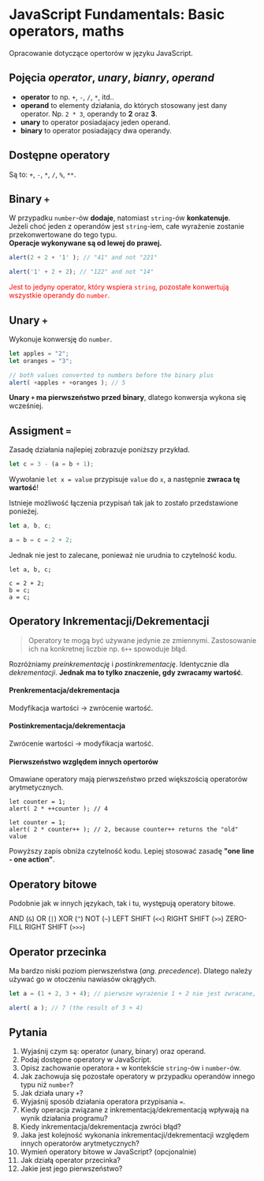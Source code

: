 # JavaScript Fundamentals: Basic operators, maths
Opracowanie dotyczące opertorów w języku JavaScript.


## Pojęcia *operator*, *unary*, *bianry*, *operand*
- **operator** to np. `+`, `-`, `/`, `*`, itd..
- **operand** to elementy działania, do których stosowany jest dany operator. Np. `2 * 3`, operandy to **2** oraz **3**.
- **unary** to operator posiadajacy jeden operand.
- **binary** to operator posiadający dwa operandy.

## Dostępne operatory
Są to: `+`, `-`, `*`, `/`, `%`, `**`.

## Binary `+`
W przypadku `number`-ów **dodaje**, natomiast `string`-ów **konkatenuje**.  
Jeżeli choć jeden z operandów jest `string`-iem, całe wyrażenie zostanie przekonwertowane
do tego typu.  
**Operacje wykonywane są od lewej do prawej.**  

```javascript
alert(2 + 2 + '1' ); // "41" and not "221"

alert('1' + 2 + 2); // "122" and not "14"

```
<font color='red'>Jest to jedyny operator, który wspiera `string`, pozostałe konwertują wszystkie operandy do `number`.</font>

## Unary `+`
Wykonuje konwersję do `number`.

```javascript
let apples = "2";
let oranges = "3";

// both values converted to numbers before the binary plus
alert( +apples + +oranges ); // 5
```

**Unary `+` ma pierwszeństwo przed binary**, dlatego konwersja wykona się wcześniej.

## Assigment `=`
Zasadę działania najlepiej zobrazuje poniższy przykład.

```javascript
let c = 3 - (a = b + 1);
```
Wywołanie `let x = value` przypisuje `value` do `x`, a następnie **zwraca tę wartość**!

Istnieje możliwość łączenia przypisań tak jak to zostało przedstawione ponieżej.

```javascript
let a, b, c;

a = b = c = 2 + 2;
```

Jednak nie jest to zalecane, ponieważ nie urudnia to czytelność kodu.  

```javasctipt
let a, b, c;

c = 2 + 2;
b = c;
a = c;
```

## Operatory Inkrementacji/Dekrementacji
>Operatory te mogą być używane jedynie ze zmiennymi. Zastosowanie ich na konkretnej
liczbie np. `6++` spowoduje błąd.

Rozróżniamy *preinkrementację* i *postinkrementację*. Identycznie dla *dekrementacji*.
**Jednak ma to tylko znaczenie, gdy zwracamy wartość**.

#### Prenkrementacja/dekrementacja
Modyfikacja wartości → zwrócenie wartość.
#### Postinkrementacja/dekrementacja
Zwrócenie wartości → modyfikacja wartość.

#### Pierwszeństwo względem innych opertorów

Omawiane operatory mają pierwszeństwo przed większością operatorów arytmetycznych.

```javasctipt
let counter = 1;
alert( 2 * ++counter ); // 4

let counter = 1;
alert( 2 * counter++ ); // 2, because counter++ returns the "old" value
```

Powyższy zapis obniża czytelność kodu. Lepiej stosować zasadę **"one line - one action"**.

## Operatory bitowe
Podobnie jak w innych językach, tak i tu, występują operatory bitowe.

AND (`&`)
OR (`|`)
XOR (`^`)
NOT (`~`)
LEFT SHIFT (`<<`)
RIGHT SHIFT (`>>`)
ZERO-FILL RIGHT SHIFT (`>>>`)

## Operator przecinka
Ma bardzo niski poziom pierwszeństwa (*ang. precedence*). Dlatego należy używać go w otoczeniu
nawiasów okrągłych.

```javascript
let a = (1 + 2, 3 + 4); // pierwsze wyrażenie 1 + 2 nie jest zwracane, tylko ostatnie 3 + 4

alert( a ); // 7 (the result of 3 + 4)
```

## Pytania
1. Wyjaśnij czym są: operator (unary, binary) oraz operand.
2. Podaj dostępne operatory w JavaScript.
3. Opisz zachowanie operatora `+` w kontekście `string`-ów i `number`-ów.
4. Jak zachowuja się pozostałe operatory w przypadku operandów innego typu niż `number`?
5. Jak działa unary `+`? 
6. Wyjaśnij sposób działania operatora przypisania `=`.
7. Kiedy operacja związane z inkrementacją/dekrementacją wpływają na wynik działania programu?
8. Kiedy inkrementacja/dekrementacja zwróci błąd?
9. Jaka jest kolejność wykonania inkrementacji/dekrementacji względem innych operatorów arytmetycznych?
10. Wymień operatory bitowe w JavaScript? (opcjonalnie)
11. Jak działą operator przecinka?
12. Jakie jest jego pierwszeństwo?
